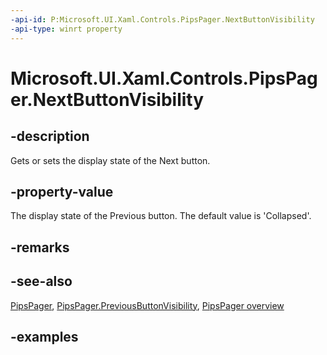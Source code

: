 ```yaml
---
-api-id: P:Microsoft.UI.Xaml.Controls.PipsPager.NextButtonVisibility
-api-type: winrt property
---
```


# Microsoft.UI.Xaml.Controls.PipsPager.NextButtonVisibility

<!--
public Microsoft.UI.Xaml.Controls.PipsPagerButtonVisibility NextButtonVisibility { get; set; }
-->

## -description

Gets or sets the display state of the Next button.

## -property-value

The display state of the Previous button. The default value is 'Collapsed'.

## -remarks

## -see-also

[PipsPager](pipspager.md), [PipsPager.PreviousButtonVisibility](pipspager_previousbuttonvisibility.md), [PipsPager overview](/windows/apps/design/controls/pipspager)

## -examples

